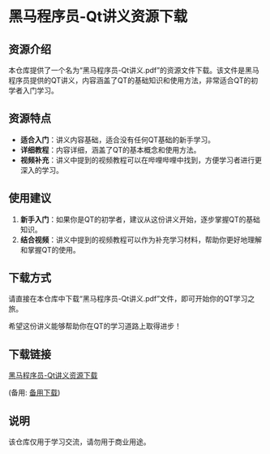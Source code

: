 # 黑马程序员-Qt讲义资源下载

## 资源介绍

本仓库提供了一个名为“黑马程序员-Qt讲义.pdf”的资源文件下载。该文件是黑马程序员提供的QT讲义，内容涵盖了QT的基础知识和使用方法，非常适合QT的初学者入门学习。

## 资源特点

- **适合入门**：讲义内容基础，适合没有任何QT基础的新手学习。
- **详细教程**：内容详细，涵盖了QT的基本概念和使用方法。
- **视频补充**：讲义中提到的视频教程可以在哔哩哔哩中找到，方便学习者进行更深入的学习。

## 使用建议

1. **新手入门**：如果你是QT的初学者，建议从这份讲义开始，逐步掌握QT的基础知识。
2. **结合视频**：讲义中提到的视频教程可以作为补充学习材料，帮助你更好地理解和掌握QT的使用。

## 下载方式

请直接在本仓库中下载“黑马程序员-Qt讲义.pdf”文件，即可开始你的QT学习之旅。

希望这份讲义能够帮助你在QT的学习道路上取得进步！

## 下载链接
[黑马程序员-Qt讲义资源下载](https://pan.quark.cn/s/d71093353342) 

(备用: [备用下载](https://pan.baidu.com/s/14fE4vTFpwqMOipQ-6eSeZw?pwd=1234))

## 说明

该仓库仅用于学习交流，请勿用于商业用途。
